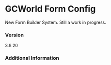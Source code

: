 # GCWorld Form Config

New Form Builder System.  Still a work in progress.




### Version
3.9.20

### Additional Information
